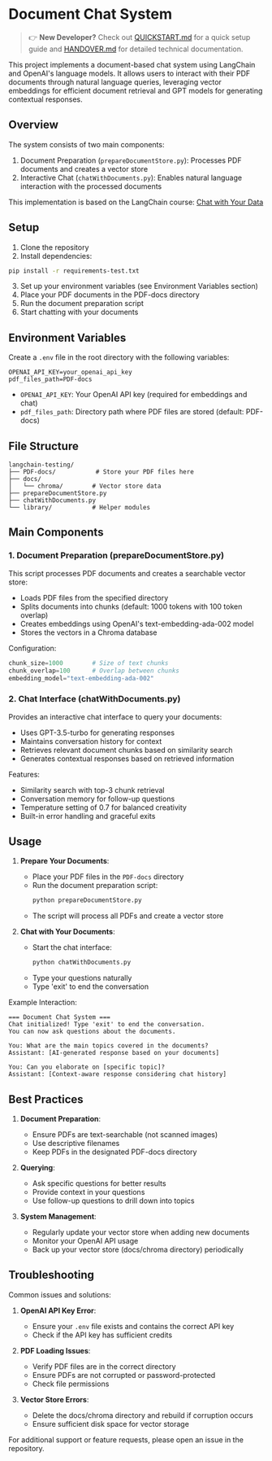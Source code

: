 # Document Chat System

> 👉 **New Developer?** Check out [QUICKSTART.md](QUICKSTART.md) for a quick setup guide and [HANDOVER.md](HANDOVER.md) for detailed technical documentation.

This project implements a document-based chat system using LangChain and OpenAI's language models. It allows users to interact with their PDF documents through natural language queries, leveraging vector embeddings for efficient document retrieval and GPT models for generating contextual responses.

## Overview

The system consists of two main components:
1. Document Preparation (`prepareDocumentStore.py`): Processes PDF documents and creates a vector store
2. Interactive Chat (`chatWithDocuments.py`): Enables natural language interaction with the processed documents

This implementation is based on the LangChain course: [Chat with Your Data](https://learn.deeplearning.ai/courses/langchain-chat-with-your-data)

## Setup

1. Clone the repository
2. Install dependencies:
```bash
pip install -r requirements-test.txt
```
3. Set up your environment variables (see Environment Variables section)
4. Place your PDF documents in the PDF-docs directory
5. Run the document preparation script
6. Start chatting with your documents

## Environment Variables

Create a `.env` file in the root directory with the following variables:

```
OPENAI_API_KEY=your_openai_api_key
pdf_files_path=PDF-docs
```

- `OPENAI_API_KEY`: Your OpenAI API key (required for embeddings and chat)
- `pdf_files_path`: Directory path where PDF files are stored (default: PDF-docs)

## File Structure

```
langchain-testing/
├── PDF-docs/           # Store your PDF files here
├── docs/
│   └── chroma/        # Vector store data
├── prepareDocumentStore.py
├── chatWithDocuments.py
└── library/           # Helper modules
```

## Main Components

### 1. Document Preparation (prepareDocumentStore.py)

This script processes PDF documents and creates a searchable vector store:

- Loads PDF files from the specified directory
- Splits documents into chunks (default: 1000 tokens with 100 token overlap)
- Creates embeddings using OpenAI's text-embedding-ada-002 model
- Stores the vectors in a Chroma database

Configuration:
```python
chunk_size=1000        # Size of text chunks
chunk_overlap=100      # Overlap between chunks
embedding_model="text-embedding-ada-002"
```

### 2. Chat Interface (chatWithDocuments.py)

Provides an interactive chat interface to query your documents:

- Uses GPT-3.5-turbo for generating responses
- Maintains conversation history for context
- Retrieves relevant document chunks based on similarity search
- Generates contextual responses based on retrieved information

Features:
- Similarity search with top-3 chunk retrieval
- Conversation memory for follow-up questions
- Temperature setting of 0.7 for balanced creativity
- Built-in error handling and graceful exits

## Usage

1. **Prepare Your Documents**:
   - Place your PDF files in the `PDF-docs` directory
   - Run the document preparation script:
     ```bash
     python prepareDocumentStore.py
     ```
   - The script will process all PDFs and create a vector store

2. **Chat with Your Documents**:
   - Start the chat interface:
     ```bash
     python chatWithDocuments.py
     ```
   - Type your questions naturally
   - Type 'exit' to end the conversation

Example Interaction:
```
=== Document Chat System ===
Chat initialized! Type 'exit' to end the conversation.
You can now ask questions about the documents.

You: What are the main topics covered in the documents?
Assistant: [AI-generated response based on your documents]

You: Can you elaborate on [specific topic]?
Assistant: [Context-aware response considering chat history]
```

## Best Practices

1. **Document Preparation**:
   - Ensure PDFs are text-searchable (not scanned images)
   - Use descriptive filenames
   - Keep PDFs in the designated PDF-docs directory

2. **Querying**:
   - Ask specific questions for better results
   - Provide context in your questions
   - Use follow-up questions to drill down into topics

3. **System Management**:
   - Regularly update your vector store when adding new documents
   - Monitor your OpenAI API usage
   - Back up your vector store (docs/chroma directory) periodically

## Troubleshooting

Common issues and solutions:

1. **OpenAI API Key Error**:
   - Ensure your `.env` file exists and contains the correct API key
   - Check if the API key has sufficient credits

2. **PDF Loading Issues**:
   - Verify PDF files are in the correct directory
   - Ensure PDFs are not corrupted or password-protected
   - Check file permissions

3. **Vector Store Errors**:
   - Delete the docs/chroma directory and rebuild if corruption occurs
   - Ensure sufficient disk space for vector storage

For additional support or feature requests, please open an issue in the repository.
